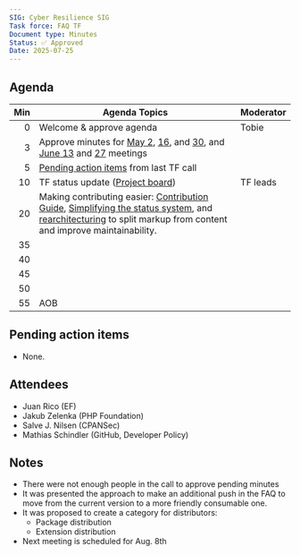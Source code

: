 ```yaml
---
SIG: Cyber Resilience SIG
Task force: FAQ TF
Document type: Minutes
Status: ✅ Approved
Date: 2025-07-25
---
```


##  Agenda

| Min | Agenda Topics | Moderator |
| --: | ----- | --- |
|   0 | Welcome & approve agenda | Tobie |
|   3 | Approve minutes for [May 2](./2025-05-02-mom-faq-tf.md), [16](./2025-05-16-mom-faq-tf.md), and [30](./2025-05-30-mom-faq-tf.md), and [June 13](./2025-06-13-mom-faq-tf.md) and [27](./2025-06-27-mom-faq-tf.md) meetings | |
|   5 | [Pending action items](#pending-action-items) from last TF call | |
|  10 | TF status update ([Project board](https://github.com/orgs/orcwg/projects/7)) | TF leads |
|  20 | Making contributing easier: [Contribution Guide](https://github.com/orcwg/cra-hub/issues/251), [Simplifying the status system](https://github.com/orcwg/cra-hub/issues/249), and [rearchitecturing](https://github.com/orcwg/cra-hub/issues/250) to split markup from content and improve maintainability. | |
|  35 |  | |
|  40 |  | |
|  45 |  | |
|  50 |  | |
|  55 | AOB | |

## Pending action items
- None.

## Attendees
- Juan Rico (EF)
- Jakub Zelenka (PHP Foundation)
- Salve J. Nilsen (CPANSec)
- Mathias Schindler (GitHub, Developer Policy)


## Notes
- There were not enough people in the call to approve pending minutes
- It was presented the approach to make an additional push in the FAQ to move from the current version to a more friendly consumable one.
- It was proposed to create a category for distributors:
  - Package distribution
  - Extension distribution 
- Next meeting is scheduled for Aug. 8th
